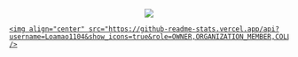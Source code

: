 <p align="center"><img src="https://github-readme-stats-one-bice.vercel.app/api/top-langs/?username=Laomao1104&langs_count=10&layout=compact&role=OWNER,ORGANIZATION_MEMBER,COLLABORATOR&theme=radical"></p>
<p align="center">

  <a href="https://github.com/anuraghazra/gthub-readme-stats">

    <img align="center" src="https://github-readme-stats.vercel.app/api?username=Loamao1104&show_icons=true&role=OWNER,ORGANIZATION_MEMBER,COLLABORATOR&theme=radical" />

  </a>

</p>
